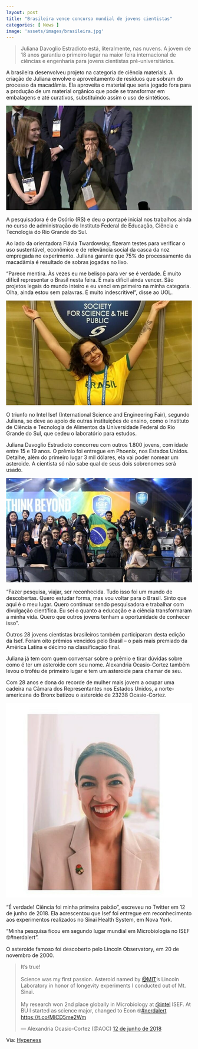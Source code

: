 ```yaml
---
layout: post
title: "Brasileira vence concurso mundial de jovens cientistas"
categories: [ News ]
image: 'assets/images/brasileira.jpg'
---
```


> Juliana Davoglio Estradioto está, literalmente, nas nuvens. A jovem de 18 anos garantiu o primeiro lugar na maior feira internacional de ciências e engenharia para jovens cientistas pré-universitários.

A brasileira desenvolveu projeto na categoria de ciência materiais. A criação de Juliana envolve o aproveitamento de resíduos que sobram do processo da macadâmia. Ela aproveita o material que seria jogado fora para a produção de um material orgânico que pode se transformar em embalagens e até curativos, substituindo assim o uso de sintéticos.

<script async src="https://pagead2.googlesyndication.com/pagead/js/adsbygoogle.js"></script>
<!-- Informat -->
<ins class="adsbygoogle"
     style="display:block"
     data-ad-client="ca-pub-2838251107855362"
     data-ad-slot="2327980059"
     data-ad-format="auto"
     data-full-width-responsive="true"></ins>
<script>
(adsbygoogle = window.adsbygoogle || []).push({});
</script>   

![Brasileira vence concurso mundial de jovens cientistas](/assets/images/brasileira-1.jpg)

A pesquisadora é de Osório (RS) e deu o pontapé inicial nos trabalhos ainda no curso de administração do Instituto Federal de Educação, Ciência e Tecnologia do Rio Grande do Sul.

Ao lado da orientadora Flávia Twardowsky, fizeram testes para verificar o uso sustentável, econômico e de relevância social da casca da noz empregada no experimento. Juliana garante que 75% do processamento da macadâmia é resultado de sobras jogadas no lixo.

“Parece mentira. Às vezes eu me belisco para ver se é verdade. É muito difícil representar o Brasil nesta feira. É mais difícil ainda vencer. São projetos legais do mundo inteiro e eu venci em primeiro na minha categoria. Olha, ainda estou sem palavras. É muito indescritível”, disse ao UOL.

<script async src="https://pagead2.googlesyndication.com/pagead/js/adsbygoogle.js"></script>
<!-- Informat -->
<ins class="adsbygoogle"
     style="display:block"
     data-ad-client="ca-pub-2838251107855362"
     data-ad-slot="2327980059"
     data-ad-format="auto"
     data-full-width-responsive="true"></ins>
<script>
(adsbygoogle = window.adsbygoogle || []).push({});
</script>   

![Brasileira vence concurso mundial de jovens cientistas](/assets/images/brasileira.jpg)

O triunfo no Intel Isef (International Science and Engineering Fair), segundo Juliana, se deve ao apoio de outras instituições de ensino, como o Instituto de Ciência e Tecnologia de Alimentos da Universidade Federal do Rio Grande do Sul, que cedeu o laboratório para estudos.

Juliana Davoglio Estradioto concorreu com outros 1.800 jovens, com idade entre 15 e 19 anos. O prêmio foi entregue em Phoenix, nos Estados Unidos. Detalhe, além do primeiro lugar 3 mil dólares, ela vai poder nomear um asteroide. A cientista só não sabe qual de seus dois sobrenomes será usado.

<script async src="https://pagead2.googlesyndication.com/pagead/js/adsbygoogle.js"></script>
<!-- Informat -->
<ins class="adsbygoogle"
     style="display:block"
     data-ad-client="ca-pub-2838251107855362"
     data-ad-slot="2327980059"
     data-ad-format="auto"
     data-full-width-responsive="true"></ins>
<script>
(adsbygoogle = window.adsbygoogle || []).push({});
</script>   

![Brasileira vence concurso mundial de jovens cientistas](/assets/images/brasileira-2.jpg)

“Fazer pesquisa, viajar, ser reconhecida. Tudo isso foi um mundo de descobertas. Quero estudar forma, mas vou voltar para o Brasil. Sinto que aqui é o meu lugar. Quero continuar sendo pesquisadora e trabalhar com divulgação científica. Eu sei o quanto a educação e a ciência transformaram a minha vida. Quero que outros jovens tenham a oportunidade de conhecer isso”.

Outros 28 jovens cientistas brasileiros também participaram desta edição da Isef. Foram oito prêmios vencidos pelo Brasil – o país mais premiado da América Latina e décimo na classificação final.

<script async src="https://pagead2.googlesyndication.com/pagead/js/adsbygoogle.js"></script>
<!-- Informat -->
<ins class="adsbygoogle"
     style="display:block"
     data-ad-client="ca-pub-2838251107855362"
     data-ad-slot="2327980059"
     data-ad-format="auto"
     data-full-width-responsive="true"></ins>
<script>
(adsbygoogle = window.adsbygoogle || []).push({});
</script>

Juliana já tem com quem conversar sobre o prêmio e tirar dúvidas sobre como é ter um asteroide com seu nome. Alexandria Ocasio-Cortez também levou o troféu de primeiro lugar e tem um asteroide para chamar de seu.

Com 28 anos e dona do recorde de mulher mais jovem a ocupar uma cadeira na Câmara dos Representantes nos Estados Unidos, a norte-americana do Bronx batizou o asteroide de 23238 Ocasio-Cortez.

![Brasileira vence concurso mundial de jovens cientistas](/assets/images/brasileira-3.jpg)

“É verdade! Ciência foi minha primeira paixão”, escreveu no Twitter em 12 de junho de 2018. Ela acrescentou que Isef foi entregue em reconhecimento aos experimentos realizados no Sinai Health System, em Nova York.

<script async src="https://pagead2.googlesyndication.com/pagead/js/adsbygoogle.js"></script>
<!-- Informat -->
<ins class="adsbygoogle"
     style="display:block"
     data-ad-client="ca-pub-2838251107855362"
     data-ad-slot="2327980059"
     data-ad-format="auto"
     data-full-width-responsive="true"></ins>
<script>
(adsbygoogle = window.adsbygoogle || []).push({});
</script>   

“Minha pesquisa ficou em segundo lugar mundial em Microbiologia no ISEF 🤓#nerdalert”.

O asteroide famoso foi descoberto pelo Lincoln Observatory, em 20 de novembro de 2000.

<blockquote class="twitter-tweet" data-lang="pt"><p lang="en" dir="ltr">It’s true!<br><br>Science was my first passion. Asteroid named by <a href="https://twitter.com/MIT?ref_src=twsrc%5Etfw">@MIT</a>’s Lincoln Laboratory in honor of longevity experiments I conducted out of Mt. Sinai.<br><br>My research won 2nd place globally in Microbiology at <a href="https://twitter.com/intel?ref_src=twsrc%5Etfw">@intel</a> ISEF. At BU I started as science major, changed to Econ 🤓<a href="https://twitter.com/hashtag/nerdalert?src=hash&amp;ref_src=twsrc%5Etfw">#nerdalert</a> <a href="https://t.co/MICD5me2Wm">https://t.co/MICD5me2Wm</a></p>&mdash; Alexandria Ocasio-Cortez (@AOC) <a href="https://twitter.com/AOC/status/1006388621954506753?ref_src=twsrc%5Etfw">12 de junho de 2018</a></blockquote>
<script async src="https://platform.twitter.com/widgets.js" charset="utf-8"></script>


Via: [Hypeness](https://www.hypeness.com.br/2019/05/brasileira-vence-concurso-mundial-de-jovens-cientistas-e-vai-virar-nome-de-asteroide/)


